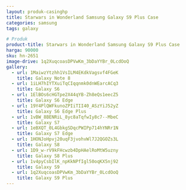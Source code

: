 ```yaml
---
layout: produk-casinghp
title: Starwars in Wonderland Samsung Galaxy S9 Plus Case
categories: samsung
tags: galaxy

# Produk
product-title: Starwars in Wonderland Samsung Galaxy S9 Plus Case
harga: 90000
sku: hn-2651
image-drive: 1q2XuqcoasDPVwKm_3bDaYYBr_0LcdOoQ
gallery:
  - url: 1MaiwzYtzhh1VsILM4EKdkVagsvf4FGeK
    title: Galaxy Note 8
  - url: 1iLH7hIYTXuiTqCIqqnmk0dnWEarcACq3
    title: Galaxy S6
  - url: 1ElBOs6cHGTpe2X44qYB-Zh8eQs1eecZ5
    title: Galaxy S6 Edge
  - url: 19Y4PlQWFkunoZPIiTII40_ASzYiJ52yZ
    title: Galaxy S6 Edge Plus
  - url: 1vBW_8BENRiL_8yc8aTqfwIy8c7--MbeC
    title: Galaxy S7
  - url: 1eBXQT_0L4GbkgSDqcPWIPp714hYNRr1N
    title: Galaxy S7 Edge
  - url: 1HONJoHpvj20uqF3jvohvWl7J2QGOZs3L
    title: Galaxy S8
  - url: 1D9_w-rV9kFHcwzb4DpHAelRoMtW5uzny
    title: Galaxy S8 Plus
  - url: 1v4pyCsbIlK_npKkNPfIgl50oqKX5nj92
    title: Galaxy S9
  - url: 1q2XuqcoasDPVwKm_3bDaYYBr_0LcdOoQ
    title: Galaxy S9 Plus
---
```

